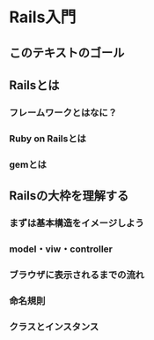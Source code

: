 
# Rails入門



## このテキストのゴール

## Railsとは

### フレームワークとはなに？

### Ruby on Railsとは

### gemとは

## Railsの大枠を理解する

### まずは基本構造をイメージしよう

### model・viw・controller

### ブラウザに表示されるまでの流れ

### 命名規則

### クラスとインスタンス
